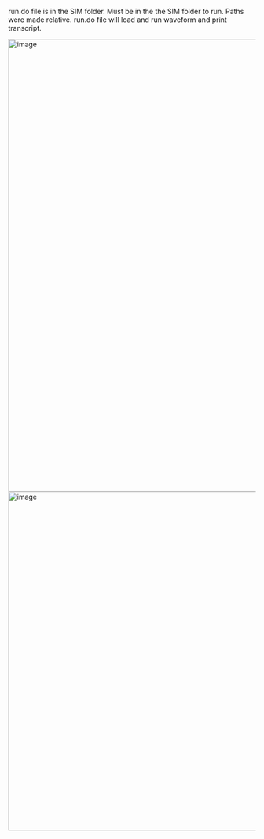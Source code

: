 run.do file is in the SIM folder. Must be in the the SIM folder to run. Paths were made relative. run.do file will load and run waveform and print transcript.


<img width="920" alt="image" src="https://github.com/user-attachments/assets/f100089e-f4d3-4bc8-9526-73f4b0b9c9de">



<img width="689" alt="image" src="https://github.com/user-attachments/assets/5e52a0a3-41d1-4882-9c4a-0ca14440ad71">
